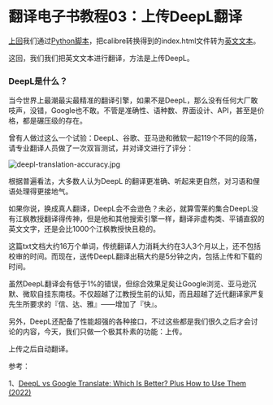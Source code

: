 # 翻译电子书教程03：上传DeepL翻译


[上回](https://doraemonj.github.io/zh-cn/translation_tutorial_02/)我们通过[Python脚本](https://doraemonj.github.io/docs/calibre/Karen_Ho/proc_html.py)，把calibre转换得到的index.html文件转为[英文文本](https://doraemonj.github.io/docs/calibre/Karen_Ho/Liquidated/en.txt)。

这回，我们我们把英文文本进行翻译，方法是上传DeepL。

### DeepL是什么？

当今世界上最潮最尖最精准的翻译引擎，如果不是DeepL，那么没有任何大厂敢吱声，没错，Google也不敢。不管是准确性、语种数、界面设计、API，甚至是价格，都是碾压级的存在。

曾有人做过这么一个试验：DeepL、谷歌、亚马逊和微软一起119个不同的段落，请专业翻译人员做了一次双盲测试，并对译文进行了评分：

![deepl-translation-accuracy.jpg](https://translatepress.com/wp-content/uploads/2021/07/deepl-translation-accuracy.jpg.webp)

根据普遍看法，大多数人认为DeepL 的翻译更准确、听起来更自然，对习语和俚语处理得更接地气。

如果你说，换成真人翻译，DeepL会不会逊色？未必，就算雪莱的集合DeepL没有江枫教授翻译得传神，但是他和其他搜索引擎一样，翻译非虚构类、平铺直叙的英文文字，还是会比1000个江枫教授快且稳的。

这篇txt文档大约16万个单词，传统翻译人力消耗大约在3人3个月以上，还不包括校审的时间。而现在，送传DeepL翻译出稿大约是5分钟之内，包括上传和下载的时间。

虽然DeepL翻译会有低于1%的错误，但综合效果足矣让Google浏览、亚马逊沉默、微软自挂东南枝。不仅超越了江教授生前的认知，而且超越了近代翻译家严复先生所要求的『信、达、雅』——增加了『快』。

另外，DeepL还配备了性能超强的各种接口，不过这些都是我们很久之后才会讨论的内容，今天，我们只做一个极其朴素的功能：上传。

上传之后自动翻译。

















参考：

1、[DeepL vs Google Translate: Which Is Better? Plus How to Use Them (2022)](https://translatepress.com/deepl-vs-google-translate-comparison/)

